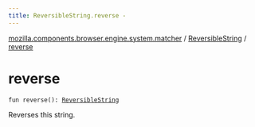 ```yaml
---
title: ReversibleString.reverse - 
---
```


[mozilla.components.browser.engine.system.matcher](../index.html) / [ReversibleString](index.html) / [reverse](./reverse.html)

# reverse

`fun reverse(): `[`ReversibleString`](index.html)

Reverses this string.

